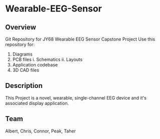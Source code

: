 # Wearable-EEG-Sensor
## Overview
Git Repository for JY68 Wearable EEG Sensor Capstone Project
Use this repository for:
1. Diagrams
2. PCB files
    i. Schematics
    ii. Layouts
3. Application codebase
4. 3D CAD files
## Description
This Project is a novel, wearable, single-channel EEG device and it's associated display application.
## Team
Albert, Chris, Connor, Peak, Taher
